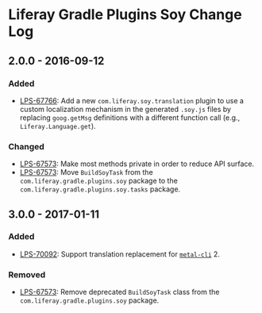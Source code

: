# Liferay Gradle Plugins Soy Change Log

## 2.0.0 - 2016-09-12

### Added
- [LPS-67766]: Add a new `com.liferay.soy.translation` plugin to use a custom
localization mechanism in the generated `.soy.js` files by replacing
`goog.getMsg` definitions with a different function call (e.g.,
`Liferay.Language.get`).

### Changed
- [LPS-67573]: Make most methods private in order to reduce API surface.
- [LPS-67573]: Move `BuildSoyTask` from the `com.liferay.gradle.plugins.soy`
package to the `com.liferay.gradle.plugins.soy.tasks` package.

## 3.0.0 - 2017-01-11

### Added
- [LPS-70092]: Support translation replacement for
[`metal-cli`](https://github.com/metal/metal-cli) 2.

### Removed
- [LPS-67573]: Remove deprecated `BuildSoyTask` class from the
`com.liferay.gradle.plugins.soy` package.

[metal-cli]: https://github.com/metal/metal-cli
[LPS-67573]: https://issues.liferay.com/browse/LPS-67573
[LPS-67766]: https://issues.liferay.com/browse/LPS-67766
[LPS-70092]: https://issues.liferay.com/browse/LPS-70092